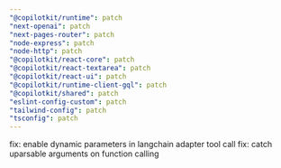 ```yaml
---
"@copilotkit/runtime": patch
"next-openai": patch
"next-pages-router": patch
"node-express": patch
"node-http": patch
"@copilotkit/react-core": patch
"@copilotkit/react-textarea": patch
"@copilotkit/react-ui": patch
"@copilotkit/runtime-client-gql": patch
"@copilotkit/shared": patch
"eslint-config-custom": patch
"tailwind-config": patch
"tsconfig": patch
---
```


fix: enable dynamic parameters in langchain adapter tool call
fix: catch uparsable arguments on function calling
